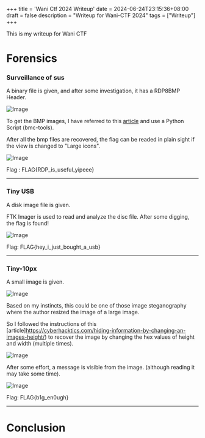 +++
title = 'Wani Ctf 2024 Writeup'
date = 2024-06-24T23:15:36+08:00
draft = false
description = "Writeup for Wani-CTF 2024"
tags = ["Writeup"]
+++

This is my writeup for Wani CTF 

# Forensics

### Surveillance of sus 

A binary file is given, and after some investigation, it has a RDP8BMP Header.

![Image](/content/wani/hex.png)

To get the BMP images, I have referred to this [article](https://medium.com/@yashkumarnavadiya/htb-no-place-to-hide-easy-forensics-challenge-b025c864607a) and use a Python Script (bmc-tools).

After all the bmp files are recovered, the flag can be readed in plain sight if the view is changed to "Large icons".

![Image](/content/wani/large-icon.png)

Flag : FLAG{RDP_is_useful_yipeee}

---

### Tiny USB

A disk image file is given. 

FTK Imager is used to read and analyze the disc file. After some digging, the flag is found!

![Image](/content/wani/usb.png)

Flag: FLAG{hey_i_just_bought_a_usb}

---

### Tiny-10px

A small image is given.

![Image](/content/wani/chal_tiny_10px.jpg)

Based on my instincts, this could be one of those image steganography where the author resized the image of a large image. 

So I followed the instructions of this [article]https://cyberhacktics.com/hiding-information-by-changing-an-images-height/) to recover the image by changing the hex values of height and width (multiple times).

![Image](/content/wani/hex-small.png)


After some effort, a message is visible from the image. (although reading it may take some time).

![Image](/content/wani/new.jpg)

Flag: FLAG{b1g_en0ugh}

---

# Conclusion







